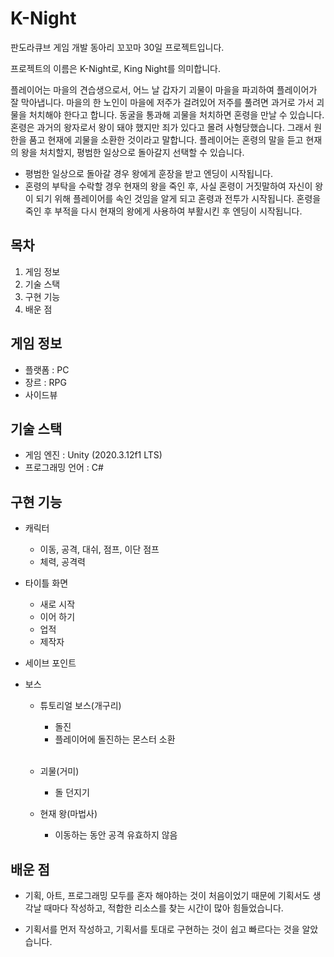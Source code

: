 # K-Night
  판도라큐브 게임 개발 동아리 꼬꼬마 30일 프로젝트입니다.
  
  프로젝트의 이름은 K-Night로, King Night를 의미합니다.
  
  플레이어는 마을의 견습생으로서, 어느 날 갑자기 괴물이 마을을 파괴하여 플레이어가 잘 막아냅니다.
  마을의 한 노인이 마을에 저주가 걸려있어 저주를 풀려면 과거로 가서 괴물을 처치해야 한다고 합니다.
  동굴을 통과해 괴물을 처치하면 혼령을 만날 수 있습니다. 
  혼령은 과거의 왕자로서 왕이 돼야 했지만 죄가 있다고 몰려 사형당했습니다. 그래서 원한을 품고 현재에 괴물을 소환한 것이라고 말합니다.
  플레이어는 혼령의 말을 듣고 현재의 왕을 처치할지, 평범한 일상으로 돌아갈지 선택할 수 있습니다.
  - 평범한 일상으로 돌아갈 경우 왕에게 훈장을 받고 엔딩이 시작됩니다.
  - 혼령의 부탁을 수락할 경우 현재의 왕을 죽인 후, 사실 혼령이 거짓말하여 자신이 왕이 되기 위해 플레이어를 속인 것임을 알게 되고 혼령과 전투가 시작됩니다.
    혼령을 죽인 후 부적을 다시 현재의 왕에게 사용하여 부활시킨 후 엔딩이 시작됩니다.
 
## 목차
  1. 게임 정보
  2. 기술 스택
  3. 구현 기능
  4. 배운 점
  
## 게임 정보
  - 플랫폼 : PC
  - 장르 : RPG
  - 사이드뷰

## 기술 스택
  - 게임 엔진 : Unity (2020.3.12f1 LTS)
  - 프로그래밍 언어 : C#

## 구현 기능
  - 캐릭터
    - 이동, 공격, 대쉬, 점프, 이단 점프
    - 체력, 공격력
  
  - 타이틀 화면
    - 새로 시작
    - 이어 하기
    - 업적
    - 제작자
    
  - 세이브 포인트
    
  - 보스
    - 튜토리얼 보스(개구리)
      - 돌진
      - 플레이어에 돌진하는 몬스터 소환
      
      <br/>
    - 괴물(거미)
      - 돌 던지기
      
    - 현재 왕(마법사)
      - 이동하는 동안 공격 유효하지 않음

## 배운 점
  - 기획, 아트, 프로그래밍 모두를 혼자 해야하는 것이 처음이었기 때문에 기획서도 생각날 때마다 작성하고, 적합한 리소스를 찾는 시간이 많아 힘들었습니다.
  
  - 기획서를 먼저 작성하고, 기획서를 토대로 구현하는 것이 쉽고 빠르다는 것을 알았습니다.
